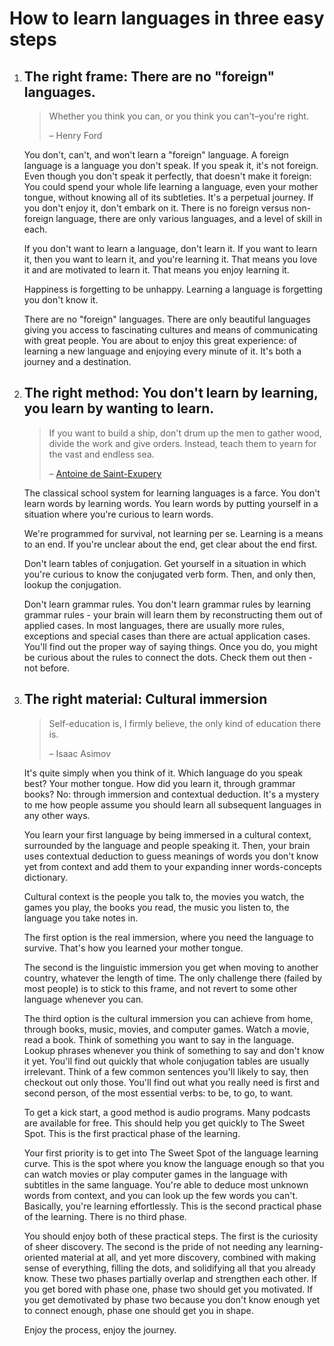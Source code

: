 How to learn languages in three easy steps
===

1. ## The right frame: There are no "foreign" languages.

    >Whether you think you can, or you think you can't&ndash;you're right.
    >
    > &ndash; Henry Ford

    You don't, can't, and won't learn a "foreign" language. A foreign language is a language you don't speak. If you speak it, it's not foreign. Even though you don't speak it perfectly, that doesn't make it foreign: You could spend your whole life learning a language, even your mother tongue, without knowing all of its subtleties. It's a perpetual journey. If you don't enjoy it, don't embark on it. There is no foreign versus non-foreign language, there are only various languages, and a level of skill in each.

    If you don't want to learn a language, don't learn it. If you want to learn it, then you want to learn it, and you're learning it. That means you love it and are motivated to learn it. That means you enjoy learning it.

    Happiness is forgetting to be unhappy. Learning a language is forgetting you don't know it.

    There are no "foreign" languages. There are only beautiful languages giving you access to fascinating cultures and means of communicating with great people. You are about to enjoy this great experience: of learning a new language and enjoying every minute of it. It's both a journey and a destination.

1. ## The right method: You don't learn by learning, you learn by wanting to learn.

    >If you want to build a ship, don't drum up the men to gather wood, divide the work and give orders. Instead, teach them to yearn for the vast and endless sea.
    >
    > &ndash; [Antoine de Saint-Exupery](http://www.la-grange.net/2010/12/29/saint-exupery)

    The classical school system for learning languages is a farce. You don't learn words by learning words. You learn words by putting yourself in a situation where you're curious to learn words.

    We're programmed for survival, not learning per se. Learning is a means to an end. If you're unclear about the end, get clear about the end first.

    Don't learn tables of conjugation. Get yourself in a situation in which you're curious to know the conjugated verb form. Then, and only then, lookup the conjugation.

    Don't learn grammar rules. You don't learn grammar rules by learning grammar rules - your brain will learn them by reconstructing them out of applied cases. In most languages, there are usually more rules, exceptions and special cases than there are actual application cases. You'll find out the proper way of saying things. Once you do, you might be curious about the rules to connect the dots. Check them out then - not before.

1. ## The right material: Cultural immersion

    >Self-education is, I firmly believe, the only kind of education there is.
    >
    > &ndash; Isaac Asimov

    It's quite simply when you think of it. Which language do you speak best? Your mother tongue. How did you learn it, through grammar books? No: through immersion and contextual deduction. It's a mystery to me how people assume you should learn all subsequent languages in any other ways.

    You learn your first language by being immersed in a cultural context, surrounded by the language and people speaking it. Then, your brain uses contextual deduction to guess meanings of words you don't know yet from context and add them to your expanding inner words-concepts dictionary.

    Cultural context is the people you talk to, the movies you watch, the games you play, the books you read, the music you listen to, the language you take notes in.

    The first option is the real immersion, where you need the language to survive. That's how you learned your mother tongue.

    The second is the linguistic immersion you get when moving to another country, whatever the length of time.  The only challenge there (failed by most people) is to stick to this frame, and not revert to some other language whenever you can.

    The third option is the cultural immersion you can achieve from home, through books, music, movies, and computer games. Watch a movie, read a book. Think of something you want to say in the language. Lookup phrases whenever you think of something to say and don't know it yet. You'll find out quickly that whole conjugation tables are usually irrelevant. Think of a few common sentences you'll likely to say, then checkout out only those. You'll find out what you really need is first and second person, of the most essential verbs: to be, to go, to want.

    To get a kick start, a good method is audio programs. Many podcasts are available for free. This should help you get quickly to The Sweet Spot. This is the first practical phase of the learning.

    Your first priority is to get into The Sweet Spot of the language learning curve. This is the spot where you know the language enough so that you can watch movies or play computer games in the language with subtitles in the same language. You're able to deduce most unknown words from context, and you can look up the few words you can't. Basically, you're learning effortlessly. This is the second practical phase of the learning. There is no third phase.

    You should enjoy both of these practical steps. The first is the curiosity of sheer discovery. The second is the pride of not needing any learning-oriented material at all, and yet more discovery, combined with making sense of everything, filling the dots, and solidifying all that you already know. These two phases partially overlap and strengthen each other. If you get bored with phase one, phase two should get you motivated. If you get demotivated by phase two because you don't know enough yet to connect enough, phase one should get you in shape.

    Enjoy the process, enjoy the journey.